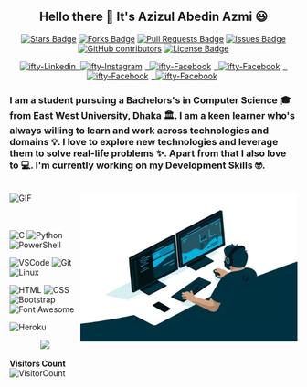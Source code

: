 <h2 align="center">Hello there 👋 It's Azizul Abedin Azmi 😃 </h2>

<div align="center">

<a href="https://github.com/azizulabedinazmi/awesome-github-profile-readme/stargazers"><img src="https://img.shields.io/github/stars/azizulabedinazmi/awesome-github-profile-readme" alt="Stars Badge"/></a>
<a href="https://github.com/azizulabedinazmi/awesome-github-profile-readme/network/members"><img src="https://img.shields.io/github/forks/azizulabedinazmi/awesome-github-profile-readme" alt="Forks Badge"/></a>
<a href="https://github.com/azizulabedinazmi/awesome-github-profile-readme/pulls"><img src="https://img.shields.io/github/issues-pr/azizulabedinazmi/awesome-github-profile-readme" alt="Pull Requests Badge"/></a>
<a href="https://github.com/azizulabedinazmi/awesome-github-profile-readme/issues"><img src="https://img.shields.io/github/issues/azizulabedinazmi/awesome-github-profile-readme" alt="Issues Badge"/></a>
<a href="https://github.com/azizulabedinazmi/awesome-github-profile-readme/graphs/contributors"><img alt="GitHub contributors" src="https://img.shields.io/github/contributors/azizulabedinazmi/awesome-github-profile-readme?color=2b9348"></a>
<a href="https://github.com/azizulabedinazmi/awesome-github-profile-readme/blob/master/LICENSE"><img src="https://img.shields.io/github/license/azizulabedinazmi/awesome-github-profile-readme?color=2b9348" alt="License Badge"/></a>

 </div>
  
 <p align="center">
  
  <a href="https://bd.linkedin.com/in/azizulabedin/" target="_blank">
  <img alt="ifty-Linkedin" src="https://cdn4.iconfinder.com/data/icons/social-messaging-ui-color-shapes-2-free/128/social-linkedin-circle-512.png" width="50" height="50" >
  </a>
    
  <a href="https://www.facebook.com/azizul.abedin.azmi" target="_blank">
 &nbsp;<img style="padding-right: 5px;" alt="ifty-Instagram" src="https://cdn4.iconfinder.com/data/icons/social-messaging-ui-color-shapes-2-free/128/social-facebook-circle-512.png" width="50" height="50" >
  </a>
  
  <a href="https://www.instagram.com/azizulabedin/" target="_blank">
  &nbsp;<img style="padding-right: 5px;" alt="ifty-Facebook" src="https://cdn2.iconfinder.com/data/icons/social-icons-33/128/Instagram-512.png" width="50"              height="50" >
  </a>
  
  <a href="https://www.snapchat.com/add/azizulabedin" target="_blank">
  &nbsp;<img style="padding-right: 5px;" alt="ifty-Facebook" src="https://cdn4.iconfinder.com/data/icons/social-messaging-ui-color-shapes-2-free/128/social-snapchat-circle-512.png" width="50" height="50" >
  </a>
  
  <a href="https://twitter.com/AzmiAbedin/" target="_blank">
  &nbsp;<img style="padding-right: 5px;" alt="ifty-Facebook" src="https://cdn4.iconfinder.com/data/icons/social-messaging-ui-color-shapes-2-free/128/social-twitter-circle-512.png" width="50" height="50" >
  </a>
  
  <a href="https://github.com/azizulabedinazmi/" target="_blank">
  &nbsp;<img style="padding-right: 5px;" alt="ifty-Facebook" src="https://cdn4.iconfinder.com/data/icons/social-media-logos-6/512/71-github-512.png" width="50" height="50" >
  </a>
</p>

### I am a student pursuing a Bachelors's in Computer Science 🎓 from East West University, Dhaka 🏛. I am a keen learner who's always willing to learn and work across technologies and domains 💡. I love to explore new technologies and leverage them to solve real-life problems ✨. Apart from that I also love to 💻. I'm currently working on my Development Skills 🤓.

<br>

<img align="right" height="260" width="380" alt="GIF" src="https://raw.githubusercontent.com/azizulabedinazmi/azizulabedinazmi/master/img/coders.gif" />
<img alt="GIF" height="300" width="420" src="https://raw.githubusercontent.com/azizulabedinazmi/azizulabedinazmi/master/img/NUX_Octodex.gif" />

<br>
<br>
<br>

![C](https://img.shields.io/badge/C%20-%23E34F26.svg?&style=for-the-badge&logo=C&logoColor=white)
![Python](https://img.shields.io/badge/python%20-%23E34F26.svg?&style=for-the-badge&logo=python&ogoColor=white)
![PowerShell](https://img.shields.io/badge/PowerShell-5391FE?style=for-the-badge&logo=PowerShell&logoColor=white)

![VSCode](https://img.shields.io/badge/-vscode-00a8e8?style=for-the-badge&logo=visual-studio-code)
![Git](https://img.shields.io/badge/git%20-%23F05033.svg?&style=for-the-badge&logo=git&logoColor=white)
![Linux](https://img.shields.io/badge/-linux-772953?style=for-the-badge&logo=linux)

![HTML](https://img.shields.io/badge/html%20-%23E34F26.svg?&style=for-the-badge&logo=html5&logoColor=white)
![CSS](https://img.shields.io/badge/css%20-%231572B6.svg?&style=for-the-badge&logo=css3&logoColor=white)
![Bootstrap](https://img.shields.io/badge/bootstrap-%23563D7C.svg?style=for-the-badge&logo=bootstrap&logoColor=white)
![Font Awesome](https://img.shields.io/badge/Font_Awesome-339AF0?style=for-the-badge&logo=fontawesome&logoColor=white)

![Heroku](https://img.shields.io/badge/Heroku-430098?style=for-the-badge&logo=heroku&logoColor=white)


<p align="center"><img width="80%" src="https://github-readme-stats.vercel.app/api?username=azizulabedinazmi&show_icons=true" /></p>

**Visitors Count**  
![VisitorCount](https://profile-counter.glitch.me/{azizulabedinazmi}/count.svg)

